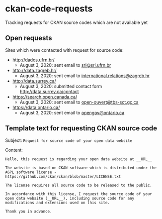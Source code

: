 # ckan-code-requests

Tracking requests for CKAN source codes which are not available yet

## Open requests

Sites which were contacted with request for source code:

* http://dados.ufrn.br/
  * August 3, 2020: sent email to sri@sri.ufrn.br
* http://data.zagreb.hr/
  * August 3, 2020: sent email to international.relations@zagreb.hr
* http://data.surrey.ca/
  * August 3, 2020: submitted contact form http://data.surrey.ca/contact
* https://search.open.canada.ca/
  * August 3, 2020: sent email to open-ouvert@tbs-sct.gc.ca
* https://data.ontario.ca/
  * August 3, 2020: sent email to opengov@ontario.ca
  

## Template text for requesting CKAN source code

Subject: `Request for source code of your open data website`

Content:
```
Hello, this request is regarding your open data website at __URL__

The website is based on CKAN software which is distributed under the AGPL software license - https://github.com/ckan/ckan/blob/master/LICENSE.txt

The license requires all source code to be released to the public.

In accordance with this license, I request the source code of your open data website (__URL__), including source code for any modifications and extensions used on this site.

Thank you in advance.
```
